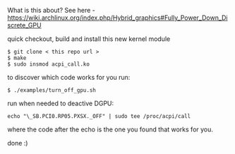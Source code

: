 What is this about? See here - https://wiki.archlinux.org/index.php/Hybrid_graphics#Fully_Power_Down_Discrete_GPU

quick checkout, build and install this new kernel module
```
$ git clone < this repo url >
$ make
$ sudo insmod acpi_call.ko
```

to discover which code works for you run:
```
$ ./examples/turn_off_gpu.sh
```

run when needed to deactive DGPU:
```
echo "\_SB.PCI0.RP05.PXSX._OFF" | sudo tee /proc/acpi/call
```

where the code after the echo is the one you found that works for you.

done :)
